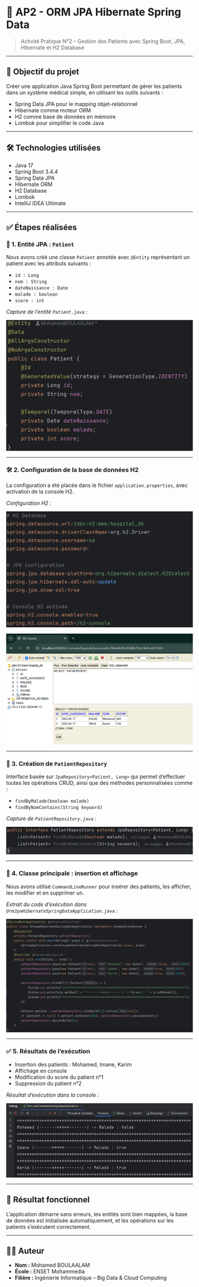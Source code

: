 # 🏥 AP2 - ORM JPA Hibernate Spring Data

> Activité Pratique N°2 – Gestion des Patients avec Spring Boot, JPA, Hibernate et H2 Database

---

## 📌 Objectif du projet

Créer une application Java Spring Boot permettant de gérer les patients dans un système médical simple, en utilisant les outils suivants :

- Spring Data JPA pour le mapping objet-relationnel
- Hibernate comme moteur ORM
- H2 comme base de données en mémoire
- Lombok pour simplifier le code Java

---

## 🛠️ Technologies utilisées

- Java 17
- Spring Boot 3.4.4
- Spring Data JPA
- Hibernate ORM
- H2 Database
- Lombok
- IntelliJ IDEA Ultimate

---

## ✅ Étapes réalisées

### 🧱 1. Entité JPA : `Patient`

Nous avons créé une classe `Patient` annotée avec `@Entity` représentant un patient avec les attributs suivants :

- `id : Long`
- `nom : String`
- `dateNaissance : Date`
- `malade : boolean`
- `score : int`

*Capture de l’entité `Patient.java` :*

![patient](Screens/patient.png)

---

### 🛠️ 2. Configuration de la base de données H2

La configuration a été placée dans le fichier `application.properties`, avec activation de la console H2.

*Configuration H2 :*

![application.properties](Screens/propapp1.png)

![localh2](Screens/localh2.png)

---

### 📂 3. Création de `PatientRepository`

Interface basée sur `JpaRepository<Patient, Long>` qui permet d’effectuer toutes les opérations CRUD, ainsi que des méthodes personnalisées comme :

- `findByMalade(boolean malade)`
- `findByNomContains(String keyword)`

*Capture de `PatientRepository.java` :*

![patientrepo1](Screens/patientrepo1.png)

---

### 🚀 4. Classe principale : insertion et affichage

Nous avons utilisé `CommandLineRunner` pour insérer des patients, les afficher, les modifier et en supprimer un.

*Extrait du code d’exécution dans `OrmJpaHibernateSpringDataApplication.java` :*

![proapp1](Screens/test1.png)

---

### ✅ 5. Résultats de l’exécution

- Insertion des patients : Mohamed, Imane, Karim
- Affichage en console
- Modification du score du patient n°1
- Suppression du patient n°2

*Résultat d’exécution dans la console :*

![Résultat du test1](Screens/restest1.png)


---

## 🧪 Résultat fonctionnel

L’application démarre sans erreurs, les entités sont bien mappées, la base de données est initialisée automatiquement, et les opérations sur les patients s’exécutent correctement.

---

## 🧑‍💻 Auteur

- **Nom :** Mohamed BOULAALAM 
- **École :** ENSET Mohammedia
- **Filière :** Ingénierie Informatique – Big Data & Cloud Computing


